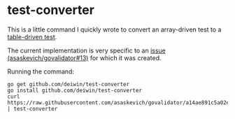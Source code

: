 # test-converter

This is a little command I quickly wrote to convert an array-driven test to a [table-driven test](http://talks.golang.org/2014/testing.slide#5).

The current implementation is very specific to an [issue (asaskevich/govalidator#13)](https://github.com/asaskevich/govalidator/issues/13) for which it was created.

Running the command:

    go get github.com/deiwin/test-converter
    go install github.com/deiwin/test-converter
    curl https://raw.githubusercontent.com/asaskevich/govalidator/a14ae891c5a02e8de7c94aabef47279b001277a4/validator_test.go | test-converter
